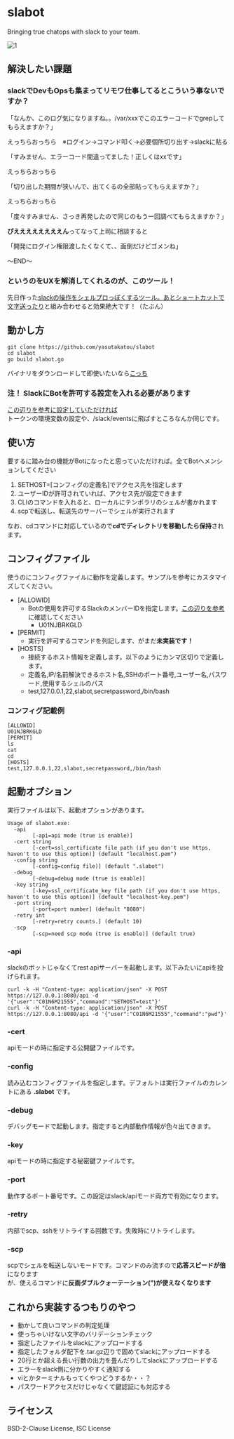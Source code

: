 # slabot
Bringing true chatops with slack to your team.

![1](https://user-images.githubusercontent.com/22161385/109412353-d521c380-79ea-11eb-88d5-a83380923002.gif)

## 解決したい課題

### slackでDevもOpsも集まってリモワ仕事してるとこういう事ないですか？

「なんか、このログ気になりますね。。/var/xxxでこのエラーコードでgrepしてもらえますか？」

えっちらおっちら　※ログイン→コマンド叩く→必要個所切り出す→slackに貼る

「すみません、エラーコード間違ってました！正しくはxxです」

えっちらおっちら

「切り出した期間が狭いんで、出てくるの全部貼ってもらえますか？」

えっちらおっちら

「度々すみません、さっき再発したので同じのもう一回調べてもらえますか？」


**ぴええええええええん**ってなって上司に相談すると

「開発にログイン権限渡したくなくて、、面倒だけどゴメンね」

～END～

### というのをUXを解消してくれるのが、このツール！

先日作った[slackの操作をシェルプロっぽくするツール。あとショートカットで文字送ったり](https://github.com/yasutakatou/slackops)と組み合わせると効果絶大です！（たぶん）

## 動かし方

```
git clone https://github.com/yasutakatou/slabot
cd slabot
go build slabot.go
```

バイナリをダウンロードして即使いたいなら[こっち](https://github.com/yasutakatou/slabot/releases)

### 注！ SlackにBotを許可する設定を入れる必要があります

[この辺りを参考に設定していただければ](https://qiita.com/frozenbonito/items/cf75dadce12ef9a048e9)<br>
トークンの環境変数の設定や、/slack/eventsに飛ばすところなんか同じです。

## 使い方

要するに踏み台の機能がBotになったと思っていただければ。全てBotヘメンションしてください

1. SETHOST=[コンフィグの定義名]でアクセス先を指定します
2. ユーザーIDが許可されていれば、アクセス先が設定できます
3. CLIのコマンドを入れると、ローカルにテンポラリのシェルが書かれます
4. scpで転送し、転送先のサーバーでシェルが実行されます

なお、cdコマンドに対応しているので**cdでディレクトリを移動したら保持**されます。

## コンフィグファイル

使うのにコンフィグファイルに動作を定義します。サンプルを参考にカスタマイズしてください。

- [ALLOWID]
	- Botの使用を許可するSlackのメンバーIDを指定します。[この辺りを参考](https://help.receptionist.jp/?p=1100)に確認してください
		- U01NJBRKGLD
- [PERMIT]
	- 実行を許可するコマンドを列記します、がまだ**未実装です！**
- [HOSTS]
	- 接続するホスト情報を定義します。以下のようにカンマ区切りで定義します。
	- 定義名,IP/名前解決できるホスト名,SSHのポート番号,ユーザー名,パスワード,使用するシェルのパス
	- test,127.0.0.1,22,slabot,secretpassword,/bin/bash

### コンフィグ記載例

```
[ALLOWID]
U01NJBRKGLD
[PERMIT]
ls
cat
cd
[HOSTS]
test,127.0.0.1,22,slabot,secretpassword,/bin/bash
```

## 起動オプション

実行ファイルは以下、起動オプションがあります。

```
Usage of slabot.exe:
  -api
        [-api=api mode (true is enable)]
  -cert string
        [-cert=ssl_certificate file path (if you don't use https, haven't to use this option)] (default "localhost.pem")
  -config string
        [-config=config file)] (default ".slabot")
  -debug
        [-debug=debug mode (true is enable)]
  -key string
        [-key=ssl_certificate_key file path (if you don't use https, haven't to use this option)] (default "localhost-key.pem")
  -port string
        [-port=port number] (default "8080")
  -retry int
        [-retry=retry counts.] (default 10)
  -scp
        [-scp=need scp mode (true is enable)] (default true)

```
### -api
slackのボットじゃなくてrest apiサーバーを起動します。以下みたいにapiを投げられます。

```
curl -k -H "Content-type: application/json" -X POST https://127.0.0.1:8080/api -d '{"user":"C01N6M21555","command":"SETHOST=test"}'
curl -k -H "Content-type: application/json" -X POST https://127.0.0.1:8080/api -d '{"user":"C01N6M21555","command":"pwd"}'
```

### -cert
apiモードの時に指定する公開鍵ファイルです。

### -config
読み込むコンフィグファイルを指定します。デフォルトは実行ファイルのカレントにある **.slabot** です。

### -debug
デバッグモードで起動します。指定すると内部動作情報が色々出てきます。

### -key
apiモードの時に指定する秘密鍵ファイルです。

### -port
動作するポート番号です。この設定はslack/apiモード両方で有効になります。

### -retry
内部でscp、sshをリトライする回数です。失敗時にリトライします。

### -scp
scpでシェルを転送しないモードです。コマンドのみ流すので**応答スピードが倍**になります<br>
が、使えるコマンドに**反面ダブルクォーテーション(")が使えなくなります**

## これから実装するつもりのやつ

- 動かして良いコマンドの判定処理
- 使っちゃいけない文字のバリデーションチェック
- 指定したファイルをslackにアップロードする
- 指定したフォルダ配下を.tar.gz辺りで固めてslackにアップロードする
- 20行とか超える長い行数の出力を畳んだりしてslackにアップロードする
- エラーをslack側に分かりやすく通知する
- viとかターミナルもってくやつどうするか・・？
- パスワードアクセスだけじゃなくて鍵認証にも対応する

## ライセンス

BSD-2-Clause License, ISC License

